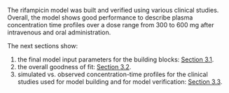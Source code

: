 The rifampicin model was built and verified using various clinical studies. Overall, the model shows good performance to describe plasma concentration time profiles over a dose range from 300 to 600 mg after intravenous and oral administration. 

The next sections show:

1. the final model input parameters for the building blocks: [Section 3.1](#31-Final-Input-Parameters).
2. the overall goodness of fit: [Section 3.2](#32-Diagnostics-Plots).
3. simulated vs. observed concentration-time profiles for the clinical studies used for model building and for model verification: [Section 3.3](#33-Concentration-Time-Profiles).